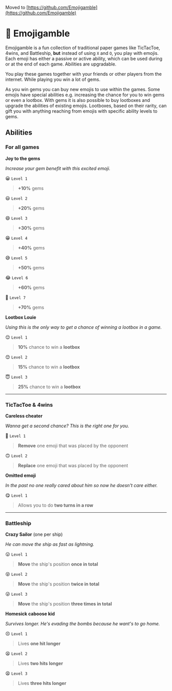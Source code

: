 Moved to [https://github.com/Emojigamble](https://github.com/Emojigamble)

# 🎰 Emojigamble

Emojigamble is a fun collection of traditional paper games like TicTacToe, 4wins, and Battleship, **but** instead of using `X` and `O`, you play with emojis. Each emoji has either a passive or active ability, which can be used during or at the end of each game. Abilities are upgradable.

You play these games together with your friends or other players from the internet. While playing you win a lot of gems.

As you win gems you can buy new emojis to use within the games. Some emojis have special abilities e.g. increasing the chance for you to win gems or even a lootbox. With gems it is also possible to buy lootboxes and upgrade the abilities of existing emojis. Lootboxes, based on their rarity, can gift you with anything reaching from emojis with specific ability levels to gems.

## Abilities

 ### For all games

  **Joy to the gems**

  *Increase your gem benefit with this excited emoji.*

   😀 `Level 1`

   > **+10%** gems

   😃 `Level 2`

   > **+20%** gems

   😄 `Level 3`

   > **+30%** gems

   😁 `Level 4`

   > **+40%** gems

   😅 `Level 5`

   > **+50%** gems

   😂 `Level 6`

   > **+60%** gems

   🤣 `Level 7`

   > **+70%** gems

 **Lootbox Louie**

  *Using this is the only way to get a chance of winning a lootbox in a game.*

   😌 `Level 1`

   > **10%** chance to win a **lootbox**

   😊 `Level 2`

   > **15%** chance to win a **lootbox**

   😇 `Level 3`

   > **25%** chance to win a **lootbox**

<hr>

### TicTacToe & 4wins

 **Careless cheater**

  *Wanna get a second chance? This is the right one for you.*

  🙂 `Level 1`

  > **Remove** one emoji that was placed by the opponent

  🙃 `Level 2`

  > **Replace** one emoji that was placed by the opponent

 **Omitted emoji**

  *In the past no one really cared about him so now he doesn't care either.*

   😋 `Level 1`

   > Allows you to do **two turns in a row**

<hr>

### Battleship

 **Crazy Sailor** (one per ship)

  *He can move the ship as fast as lightning.*

   😛 `Level 1`

   > **Move** the ship's position **once in total**

   😝 `Level 2`

   >**Move** the ship's position **twice in total**

   😜 `Level 3`

   > **Move** the ship's position **three times in total**

 **Homesick caboose kid**

  *Survives longer. He's evading the bombs because he want's to go home.*

   😣 `Level 1`

   > Lives **one hit longer**

   😫 `Level 2`

   > Lives **two hits longer**

   😩 `Level 3`

   > Lives **three hits longer**

